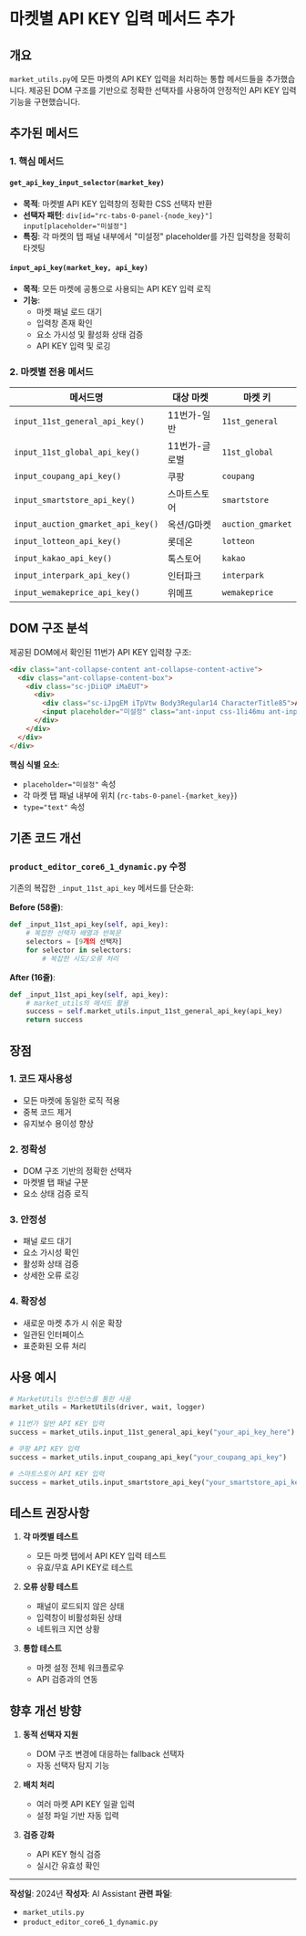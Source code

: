 # 마켓별 API KEY 입력 메서드 추가

## 개요

`market_utils.py`에 모든 마켓의 API KEY 입력을 처리하는 통합 메서드들을 추가했습니다. 제공된 DOM 구조를 기반으로 정확한 선택자를 사용하여 안정적인 API KEY 입력 기능을 구현했습니다.

## 추가된 메서드

### 1. 핵심 메서드

#### `get_api_key_input_selector(market_key)`
- **목적**: 마켓별 API KEY 입력창의 정확한 CSS 선택자 반환
- **선택자 패턴**: `div[id="rc-tabs-0-panel-{node_key}"] input[placeholder="미설정"]`
- **특징**: 각 마켓의 탭 패널 내부에서 "미설정" placeholder를 가진 입력창을 정확히 타겟팅

#### `input_api_key(market_key, api_key)`
- **목적**: 모든 마켓에 공통으로 사용되는 API KEY 입력 로직
- **기능**:
  - 마켓 패널 로드 대기
  - 입력창 존재 확인
  - 요소 가시성 및 활성화 상태 검증
  - API KEY 입력 및 로깅

### 2. 마켓별 전용 메서드

| 메서드명 | 대상 마켓 | 마켓 키 |
|---------|-----------|----------|
| `input_11st_general_api_key()` | 11번가-일반 | `11st_general` |
| `input_11st_global_api_key()` | 11번가-글로벌 | `11st_global` |
| `input_coupang_api_key()` | 쿠팡 | `coupang` |
| `input_smartstore_api_key()` | 스마트스토어 | `smartstore` |
| `input_auction_gmarket_api_key()` | 옥션/G마켓 | `auction_gmarket` |
| `input_lotteon_api_key()` | 롯데온 | `lotteon` |
| `input_kakao_api_key()` | 톡스토어 | `kakao` |
| `input_interpark_api_key()` | 인터파크 | `interpark` |
| `input_wemakeprice_api_key()` | 위메프 | `wemakeprice` |

## DOM 구조 분석

제공된 DOM에서 확인된 11번가 API KEY 입력창 구조:

```html
<div class="ant-collapse-content ant-collapse-content-active">
  <div class="ant-collapse-content-box">
    <div class="sc-jDiiQP iMaEUT">
      <div>
        <div class="sc-iJpgEM iTpVtw Body3Regular14 CharacterTitle85">API KEY</div>
        <input placeholder="미설정" class="ant-input css-1li46mu ant-input-outlined sc-gHZEoh fTZxGW Body3Regular14 CharacterTitle85" type="text" value="">
      </div>
    </div>
  </div>
</div>
```

**핵심 식별 요소**:
- `placeholder="미설정"` 속성
- 각 마켓 탭 패널 내부에 위치 (`rc-tabs-0-panel-{market_key}`)
- `type="text"` 속성

## 기존 코드 개선

### `product_editor_core6_1_dynamic.py` 수정

기존의 복잡한 `_input_11st_api_key` 메서드를 단순화:

**Before (58줄)**:
```python
def _input_11st_api_key(self, api_key):
    # 복잡한 선택자 배열과 반복문
    selectors = [9개의 선택자]
    for selector in selectors:
        # 복잡한 시도/오류 처리
```

**After (16줄)**:
```python
def _input_11st_api_key(self, api_key):
    # market_utils의 메서드 활용
    success = self.market_utils.input_11st_general_api_key(api_key)
    return success
```

## 장점

### 1. 코드 재사용성
- 모든 마켓에 동일한 로직 적용
- 중복 코드 제거
- 유지보수 용이성 향상

### 2. 정확성
- DOM 구조 기반의 정확한 선택자
- 마켓별 탭 패널 구분
- 요소 상태 검증 로직

### 3. 안정성
- 패널 로드 대기
- 요소 가시성 확인
- 활성화 상태 검증
- 상세한 오류 로깅

### 4. 확장성
- 새로운 마켓 추가 시 쉬운 확장
- 일관된 인터페이스
- 표준화된 오류 처리

## 사용 예시

```python
# MarketUtils 인스턴스를 통한 사용
market_utils = MarketUtils(driver, wait, logger)

# 11번가 일반 API KEY 입력
success = market_utils.input_11st_general_api_key("your_api_key_here")

# 쿠팡 API KEY 입력
success = market_utils.input_coupang_api_key("your_coupang_api_key")

# 스마트스토어 API KEY 입력
success = market_utils.input_smartstore_api_key("your_smartstore_api_key")
```

## 테스트 권장사항

1. **각 마켓별 테스트**
   - 모든 마켓 탭에서 API KEY 입력 테스트
   - 유효/무효 API KEY로 테스트

2. **오류 상황 테스트**
   - 패널이 로드되지 않은 상태
   - 입력창이 비활성화된 상태
   - 네트워크 지연 상황

3. **통합 테스트**
   - 마켓 설정 전체 워크플로우
   - API 검증과의 연동

## 향후 개선 방향

1. **동적 선택자 지원**
   - DOM 구조 변경에 대응하는 fallback 선택자
   - 자동 선택자 탐지 기능

2. **배치 처리**
   - 여러 마켓 API KEY 일괄 입력
   - 설정 파일 기반 자동 입력

3. **검증 강화**
   - API KEY 형식 검증
   - 실시간 유효성 확인

---

**작성일**: 2024년
**작성자**: AI Assistant
**관련 파일**: 
- `market_utils.py`
- `product_editor_core6_1_dynamic.py`